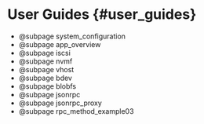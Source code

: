 # User Guides {#user_guides}

- @subpage system_configuration
- @subpage app_overview
- @subpage iscsi
- @subpage nvmf
- @subpage vhost
- @subpage bdev
- @subpage blobfs
- @subpage jsonrpc
- @subpage jsonrpc_proxy
- @subpage rpc_method_example03

